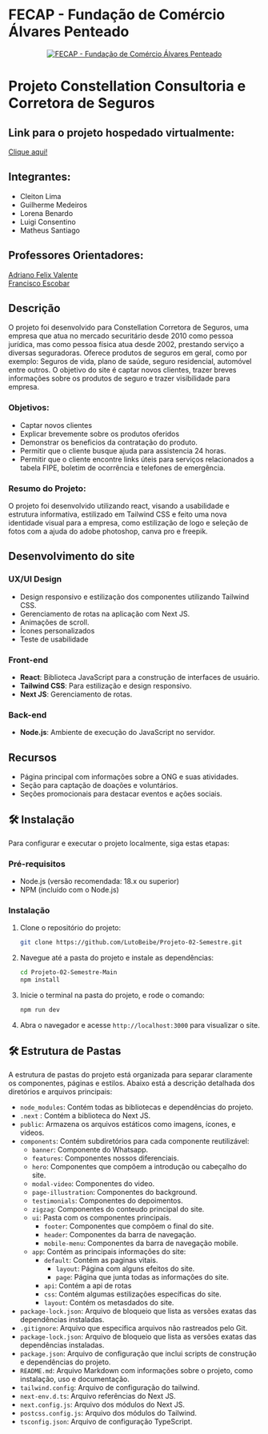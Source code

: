 # FECAP - Fundação de Comércio Álvares Penteado

<p align="center">
<a href= "https://www.fecap.br/"><img src="https://encrypted-tbn0.gstatic.com/images?q=tbn:ANd9GcRhZPrRa89Kma0ZZogxm0pi-tCn_TLKeHGVxywp-LXAFGR3B1DPouAJYHgKZGV0XTEf4AE&usqp=CAU" alt="FECAP - Fundação de Comércio Álvares Penteado" border="0"></a>
</p>

# Projeto Constellation Consultoria e Corretora de Seguros 

## Link para o projeto hospedado virtualmente:

 <a href="https://constellationcorretora.netlify.app/">Clique aqui!</a> <br>

## Integrantes:
- Cleiton Lima
- Guilherme Medeiros
- Lorena Benardo
- Luigi Consentino
- Matheus Santiago

## Professores Orientadores:
 <a href="https://www.linkedin.com/in/adriano-valente-534576135/">Adriano Felix Valente</a> <br>
 <a href="https://www.linkedin.com/in/francisco-escobar/">Francisco Escobar</a> <br>

## Descrição

O projeto foi desenvolvido para Constellation Corretora de Seguros, uma empresa que atua no mercado securitário desde 2010 como pessoa jurídica, mas como pessoa física atua desde 2002, prestando serviço a diversas seguradoras. Oferece produtos de seguros em geral, como por exemplo: Seguros de vida, plano de saúde, seguro residencial, automóvel entre outros. O objetivo do site é captar novos clientes, trazer breves informações sobre os produtos de seguro e trazer visibilidade para empresa.

### Objetivos:

- Captar novos clientes
- Explicar brevemente sobre os produtos oferidos
- Demonstrar os beneficios da contratação do produto.
- Permitir que o cliente busque ajuda para assistencia 24 horas.
- Permitir que o cliente encontre links úteis para serviços relacionados a tabela FIPE, boletim de ocorrência e telefones de emergência.

### Resumo do Projeto:

O projeto foi desenvolvido utilizando react, visando a usabilidade e estrutura informativa, estilizado em Tailwind CSS e feito uma nova identidade visual para a empresa, como estilização de logo e seleção de fotos com a ajuda do adobe photoshop, canva pro e freepik.

## Desenvolvimento do site

### UX/UI Design

- Design responsivo e estilização dos componentes utilizando Tailwind CSS.
- Gerenciamento de rotas na aplicação com Next JS.
- Animações de scroll.
- Ícones personalizados
- Teste de usabilidade

### Front-end

- **React**: Biblioteca JavaScript para a construção de interfaces de usuário.
- **Tailwind CSS**: Para estilização e design responsivo.
- **Next JS**: Gerenciamento de rotas.

### Back-end

- **Node.js**: Ambiente de execução do JavaScript no servidor.

## Recursos

- Página principal com informações sobre a ONG e suas atividades.
- Seção para captação de doações e voluntários.
- Seções promocionais para destacar eventos e ações sociais.

## 🛠 Instalação

Para configurar e executar o projeto localmente, siga estas etapas:

### Pré-requisitos

- Node.js (versão recomendada: 18.x ou superior)
- NPM (incluído com o Node.js)

### Instalação

1. Clone o repositório do projeto:
   ```sh
   git clone https://github.com/LutoBeibe/Projeto-02-Semestre.git
   ```
2. Navegue até a pasta do projeto e instale as dependências:
   ```sh
   cd Projeto-02-Semestre-Main
   npm install
   ```
3. Inicie o terminal na pasta do projeto, e rode o comando:
   ```sh
   npm run dev
   ```
4. Abra o navegador e acesse `http://localhost:3000` para visualizar o site.

## 🛠 Estrutura de Pastas

A estrutura de pastas do projeto está organizada para separar claramente os componentes, páginas e estilos. Abaixo está a descrição detalhada dos diretórios e arquivos principais:
- `node_modules`: Contém todas as bibliotecas e dependências do projeto.
- `.next` : Contém a biblioteca do Next JS.
- `public`: Armazena os arquivos estáticos como imagens, ícones, e videos.
- `components`: Contém subdiretórios para cada componente reutilizável:
    - `banner`: Componente do Whatsapp.
    - `features`: Componentes nossos diferenciais.
    - `hero`: Componentes que compõem a introdução ou cabeçalho do site.
    - `modal-video`: Componentes do video.
    - `page-illustration`: Componentes do background.
    - `testimonials`: Componentes do depoimentos.
    - `zigzag`: Componentes do conteudo principal do site.
    - `ui`: Pasta com os componentes principais.
        - `footer`: Componentes que compõem o final do site.
        - `header`: Componentes da barra de navegação.
        - `mobile-menu`: Componentes da barra de navegação mobile.
  - `app`: Contém as principais informações do site:
    - `default`: Contém as paginas vitais.
        - `layout`: Página com alguns efeitos do site.
        - `page`: Página que junta todas as informações do site.
    - `api`: Contém a api de rotas
    - `css`: Contém algumas estilizações específicas do site. 
    - `layout`: Contém os metasdados do site.
- `package-lock.json`: Arquivo de bloqueio que lista as versões exatas das dependências instaladas.
- `.gitignore`: Arquivo que especifica arquivos não rastreados pelo Git.
- `package-lock.json`: Arquivo de bloqueio que lista as versões exatas das dependências instaladas.
- `package.json`: Arquivo de configuração que inclui scripts de construção e dependências do projeto.
- `README.md`: Arquivo Markdown com informações sobre o projeto, como instalação, uso e documentação.
- `tailwind.config`: Arquivo de configuração do tailwind.
- `next-env.d.ts`: Arquivo referências do Next JS.
- `next.config.js`: Arquivo dos módulos do Next JS.
- `postcss.config.js`: Arquivo dos módulos do Tailwind.
- `tsconfig.json`: Arquivo de configuração TypeScript.